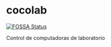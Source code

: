 # cocolab
[![FOSSA Status](https://app.fossa.io/api/projects/git%2Bgithub.com%2FTritiumMonoid%2Fcocolab.svg?type=shield)](https://app.fossa.io/projects/git%2Bgithub.com%2FTritiumMonoid%2Fcocolab?ref=badge_shield)

Control de computadoras de laboratorio
